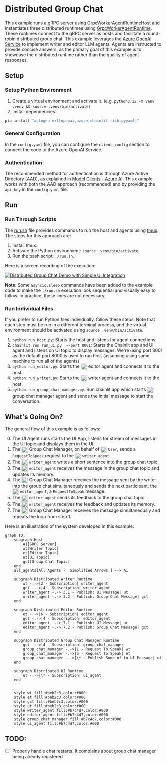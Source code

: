 # Distributed Group Chat

This example runs a gRPC server using [GrpcWorkerAgentRuntimeHost](../../src/autogen_core/application/_worker_runtime_host.py) and instantiates three distributed runtimes using [GrpcWorkerAgentRuntime](../../src/autogen_core/application/_worker_runtime.py). These runtimes connect to the gRPC server as hosts and facilitate a round-robin distributed group chat. This example leverages the [Azure OpenAI Service](https://azure.microsoft.com/en-us/products/ai-services/openai-service) to implement writer and editor LLM agents. Agents are instructed to provide concise answers, as the primary goal of this example is to showcase the distributed runtime rather than the quality of agent responses.

## Setup

### Setup Python Environment

1. Create a virtual environment and activate it. (e.g. `python3.12 -m venv .venv && source .venv/bin/activate`)
2. Install dependencies.

```bash
pip install "autogen-ext[openai,azure,chainlit,rich,pyyaml]"
```

### General Configuration

In the `config.yaml` file, you can configure the `client_config` section to connect the code to the Azure OpenAI Service.

### Authentication

The recommended method for authentication is through Azure Active Directory (AAD), as explained in [Model Clients - Azure AI](https://microsoft.github.io/autogen/dev/user-guide/core-user-guide/framework/model-clients.html#azure-openai). This example works with both the AAD approach (recommended) and by providing the `api_key` in the `config.yaml` file.

## Run

### Run Through Scripts

The [run.sh](./run.sh) file provides commands to run the host and agents using [tmux](https://github.com/tmux/tmux/wiki). The steps for this approach are:

1. Install tmux.
2. Activate the Python environment: `source .venv/bin/activate`.
3. Run the bash script: `./run.sh`.

Here is a screen recording of the execution:

[![Distributed Group Chat Demo with Simple UI Integration](https://img.youtube.com/vi/503QJ1onV8I/0.jpg)](https://youtu.be/503QJ1onV8I?feature=shared)

**Note**: Some `asyncio.sleep` commands have been added to the example code to make the `./run.sh` execution look sequential and visually easy to follow. In practice, these lines are not necessary.

### Run Individual Files

If you prefer to run Python files individually, follow these steps. Note that each step must be run in a different terminal process, and the virtual environment should be activated using `source .venv/bin/activate`.

1. `python run_host.py`: Starts the host and listens for agent connections.
2. `chainlit run run_ui.py  --port 8001`: Starts the Chainlit app and UI agent and listens on UI topic to display messages. We're using port 8001 as the default port 8000 is used to run host (assuming using same machine to run all of the agents)
3. `python run_editor.py`: Starts the <img src="./public/avatars/editor.png" width="20" height="20" style="vertical-align:middle"> editor agent and connects it to the host.
4. `python run_writer.py`: Starts the <img src="./public/avatars/writer.png" width="20" height="20" style="vertical-align:middle"> writer agent and connects it to the host.
5. `python run_group_chat_manager.py`: Run chainlit app which starts <img src="./public/avatars/group_chat_manager.png" width="20" height="20" style="vertical-align:middle"> group chat manager agent and sends the initial message to start the conversation.

## What's Going On?

The general flow of this example is as follows:

0. The UI Agent runs starts the UI App, listens for stream of messages in the UI topic and displays them in the UI.
1. The <img src="./public/avatars/group_chat_manager.png" width="20" height="20" style="vertical-align:middle"> Group Chat Manager, on behalf of <img src="./public/avatars/user.png" width="20" height="20" style="vertical-align:middle"> `User`, sends a `RequestToSpeak` request to the <img src="./public/avatars/writer.png" width="20" height="20" style="vertical-align:middle"> `writer_agent`.
2. The <img src="./public/avatars/writer.png" width="20" height="20" style="vertical-align:middle"> `writer_agent` writes a short sentence into the group chat topic.
3. The <img src="./public/avatars/editor.png" width="20" height="20" style="vertical-align:middle"> `editor_agent` receives the message in the group chat topic and updates its memory.
4. The <img src="./public/avatars/group_chat_manager.png" width="20" height="20" style="vertical-align:middle"> Group Chat Manager receives the message sent by the writer into the group chat simultaneously and sends the next participant, the <img src="./public/avatars/editor.png" width="20" height="20" style="vertical-align:middle"> `editor_agent`, a `RequestToSpeak` message.
5. The <img src="./public/avatars/editor.png" width="20" height="20" style="vertical-align:middle"> `editor_agent` sends its feedback to the group chat topic.
6. The <img src="./public/avatars/writer.png" width="20" height="20" style="vertical-align:middle"> `writer_agent` receives the feedback and updates its memory.
7. The <img src="./public/avatars/group_chat_manager.png" width="20" height="20" style="vertical-align:middle"> Group Chat Manager receives the message simultaneously and repeats the loop from step 1.

Here is an illustration of the system developed in this example:

```mermaid
graph TD;
    subgraph Host
        A1[GRPC Server]
        wt[Writer Topic]
        et[Editor Topic]
        ut[UI Topic]
        gct[Group Chat Topic]
    end
    all_agents[All Agents -  Simplified Arrows!] --> A1

    subgraph Distributed Writer Runtime
        wt -.->|2 - Subscription| writer_agent
        gct -.->|4 - Subscription| writer_agent
        writer_agent -.->|3.1 - Publish: UI Message| ut
        writer_agent -.->|3.2 - Publish: Group Chat Message| gct
    end

    subgraph Distributed Editor Runtime
        et -.->|6 - Subscription| editor_agent
        gct -.->|4 - Subscription| editor_agent
        editor_agent -.->|7.1 - Publish: UI Message| ut
        editor_agent -.->|7.2 - Publish: Group Chat Message| gct
    end

    subgraph Distributed Group Chat Manager Runtime
        gct -.->|4 - Subscription| group_chat_manager
        group_chat_manager -.->|1 - Request To Speak| wt
        group_chat_manager -.->|5 - Request To Speak| et
        group_chat_manager -.->|\* - Publish Some of to UI Message| ut
    end

    subgraph Distributed UI Runtime
        ut -.->|\* - Subscription| ui_agent
    end


    style wt fill:#beb2c3,color:#000
    style et fill:#beb2c3,color:#000
    style gct fill:#beb2c3,color:#000
    style ut fill:#beb2c3,color:#000
    style writer_agent fill:#b7c4d7,color:#000
    style editor_agent fill:#b7c4d7,color:#000
    style group_chat_manager fill:#b7c4d7,color:#000
    style ui_agent fill:#b7c4d7,color:#000

```

## TODO:

- [ ] Properly handle chat restarts. It complains about group chat manager being already registered
